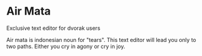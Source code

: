 # Air Mata
Exclusive text editor for dvorak users

Air mata is indonesian noun for "tears". 
This text editor will lead you only to two paths.
Either you cry in agony or cry in joy.
